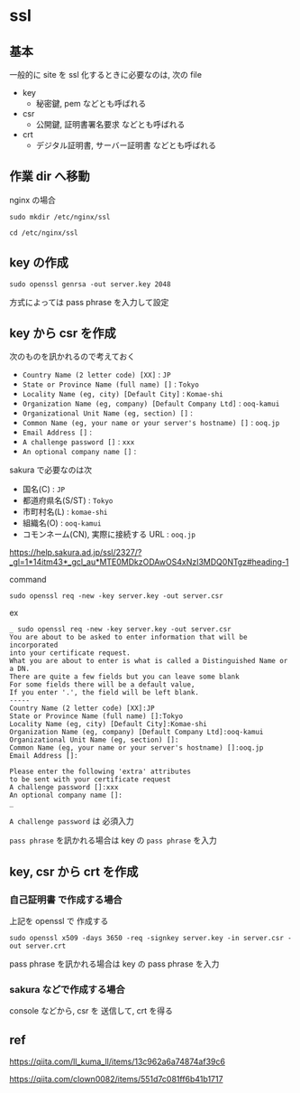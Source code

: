 
# ssl


## 基本

一般的に site を ssl 化するときに必要なのは,
次の file

- key
  - 秘密鍵, pem などとも呼ばれる
- csr
  - 公開鍵, 証明書署名要求 などとも呼ばれる
- crt
  - デジタル証明書, サーバー証明書 などとも呼ばれる


## 作業 dir へ移動

nginx の場合

```
sudo mkdir /etc/nginx/ssl
```

```
cd /etc/nginx/ssl
```


## key の作成

```
sudo openssl genrsa -out server.key 2048
```

方式によっては pass phrase を入力して設定


## key から csr を作成

次のものを訊かれるので考えておく

- `Country Name (2 letter code) [XX]` : `JP`
- `State or Province Name (full name) []` : `Tokyo`
- `Locality Name (eg, city) [Default City]` : `Komae-shi`
- `Organization Name (eg, company) [Default Company Ltd]` : `ooq-kamui`
- `Organizational Unit Name (eg, section) []` :
- `Common Name (eg, your name or your server's hostname) []` : `ooq.jp`
- `Email Address []` :
- `A challenge password []` : `xxx`
- `An optional company name []` :


sakura で必要なのは次

- 国名(C) : `JP`
- 都道府県名(S/ST) : `Tokyo`
- 市町村名(L) : `komae-shi`
- 組織名(O) : `ooq-kamui`
- コモンネーム(CN), 実際に接続する URL : `ooq.jp`

https://help.sakura.ad.jp/ssl/2327/?_gl=1*14itm43*_gcl_au*MTE0MDkzODAwOS4xNzI3MDQ0NTgz#heading-1

command

```
sudo openssl req -new -key server.key -out server.csr
```

ex

```
_ sudo openssl req -new -key server.key -out server.csr
You are about to be asked to enter information that will be incorporated
into your certificate request.
What you are about to enter is what is called a Distinguished Name or a DN.
There are quite a few fields but you can leave some blank
For some fields there will be a default value,
If you enter '.', the field will be left blank.
-----
Country Name (2 letter code) [XX]:JP
State or Province Name (full name) []:Tokyo
Locality Name (eg, city) [Default City]:Komae-shi
Organization Name (eg, company) [Default Company Ltd]:ooq-kamui
Organizational Unit Name (eg, section) []:
Common Name (eg, your name or your server's hostname) []:ooq.jp
Email Address []:

Please enter the following 'extra' attributes
to be sent with your certificate request
A challenge password []:xxx
An optional company name []:
_ 
```

`A challenge password` は 必須入力

`pass phrase` を訊かれる場合は key の `pass phrase` を入力


## key, csr から crt を作成

### 自己証明書 で作成する場合

上記を openssl で 作成する

```
sudo openssl x509 -days 3650 -req -signkey server.key -in server.csr -out server.crt
```

pass phrase を訊かれる場合は key の pass phrase を入力


### sakura などで作成する場合

console などから,
csr を 送信して, crt を得る


## ref

https://qiita.com/ll_kuma_ll/items/13c962a6a74874af39c6

https://qiita.com/clown0082/items/551d7c081ff6b41b1717



